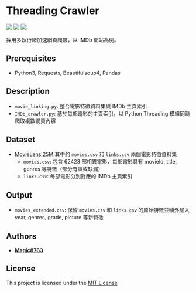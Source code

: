 # Threading Crawler
![](https://img.shields.io/github/stars/Magic8763/threading_crawler.svg) ![](https://img.shields.io/github/watchers/Magic8763/threading_crawler.svg) ![](https://img.shields.io/github/forks/Magic8763/threading_crawler.svg)

採用多執行緒加速網頁爬蟲，以 IMDb 網站為例。

## Prerequisites
- Python3, Requests, Beautifulsoup4, Pandas

## Description
- `movie_linking.py`: 整合電影特徵資料集與 IMDb 主頁索引
- `IMDb_crawler.py`: 基於每部電影的主頁索引，以 Python Threading 模組同時爬取複數網頁內容

## Dataset
- [MovieLens 25M](https://grouplens.org/datasets/movielens/25m) 其中的 `movies.csv` 和 `links.csv` 兩個電影特徵資料集
  - `movies.csv`: 包含 62423 部相異電影，每部電影具有 movieId, title, genres 等特徵（部分有誤或缺漏）
  - `links.csv`: 每部電影分別對應的 IMDb 主頁索引

## Output
- `movies_extended.csv`: 保留 `movies.csv` 和 `links.csv` 的原始特徵並額外加入 year, genres, grade, picture 等新特徵

## Authors
* **[Magic8763](https://github.com/Magic8763)**

## License
This project is licensed under the [MIT License](https://github.com/Magic8763/threading_crawler/blob/main/LICENSE)
